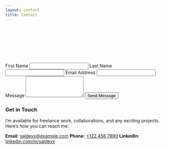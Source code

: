 ```yaml
---
layout: contact
title: Contact
---
```

<div class="container">
    <p style="color: white; font-size: 18px; line-height: 1.6; text-align: center;">
    I'm always open to exciting opportunities, feedback, or just a friendly chat. Let's connect!
</p>
    <br><br>
    <div class="form">
        <form action="#" method="POST">
            <label for="first-name">First Name</label>
            <input type="text" id="first-name" name="first-name" required>
            <label for="last-name">Last Name</label>
            <input type="text" id="last-name" name="last-name" required>
            <label for="email">Email Address</label>
            <input type="email" id="email" name="email" required>
            <label for="message">Message</label>
            <textarea id="message" name="message" rows="4" required></textarea>
            <button type="submit">Send Message</button>
        </form>
    </div>
    <div>
        <h3>Get in Touch</h3>
        <p>I’m available for freelance work, collaborations, and any exciting projects. Here’s how you can reach me:</p>
    </div>
    <div class="contact-details">
        <div class="contact-grid">
            <span><strong>Email:</strong></span> 
            <a href="mailto:saldevx@example.com" class="black-link">saldevx@example.com</a>
            <span><strong>Phone:</strong></span> 
            <a href="tel:+1234567890" class="black-link">+123 456 7890</a>
            <span><strong>LinkedIn:</strong></span> 
            <a href="https://www.linkedin.com/in/saldevx" class="black-link">linkedin.com/in/saldevx</a>
        </div>
    </div>
</div>





